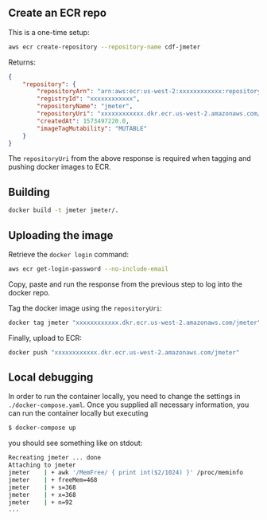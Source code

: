## Create an ECR repo

This is a one-time setup:

```sh
aws ecr create-repository --repository-name cdf-jmeter
```

Returns: 

```json
{
    "repository": {
        "repositoryArn": "arn:aws:ecr:us-west-2:xxxxxxxxxxxx:repository/jmeter",
        "registryId": "xxxxxxxxxxxx",
        "repositoryName": "jmeter",
        "repositoryUri": "xxxxxxxxxxxx.dkr.ecr.us-west-2.amazonaws.com/jmeter",
        "createdAt": 1573497220.0,
        "imageTagMutability": "MUTABLE"
    }
}
```

The `repositoryUri` from the above response is required when tagging and pushing docker images to ECR.

## Building

```sh
docker build -t jmeter jmeter/.
```

## Uploading the image

Retrieve the `docker login` command:

```sh
aws ecr get-login-password --no-include-email 
```

Copy, paste and run the response from the previous step to log into the docker repo.

Tag the docker image using the `repositoryUri`:

```sh
docker tag jmeter "xxxxxxxxxxxx.dkr.ecr.us-west-2.amazonaws.com/jmeter"
```

Finally, upload to ECR:

```sh
docker push "xxxxxxxxxxxx.dkr.ecr.us-west-2.amazonaws.com/jmeter"
```

## Local debugging
In order to run the container locally, you need to change the settings in `./docker-compose.yaml`. Once you supplied all necessary information, you can run the container locally but executing

```sh
$ docker-compose up
```

you should see something like on stdout:

```sh
Recreating jmeter ... done
Attaching to jmeter
jmeter    | + awk '/MemFree/ { print int($2/1024) }' /proc/meminfo
jmeter    | + freeMem=468
jmeter    | + s=368
jmeter    | + x=368
jmeter    | + n=92
...
```
